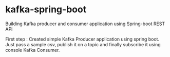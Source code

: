 # kafka-spring-boot
Building Kafka producer and consumer application using Spring-boot REST API

First step : Created simple Kafka Producer application using spring boot. Just pass a sample csv, publish it on a topic and finally subscribe  it using console Kafka  Consumer.
